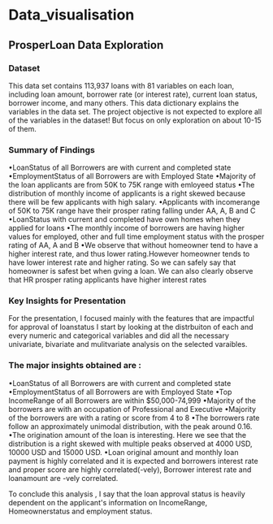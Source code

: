 # Data_visualisation

## ProsperLoan Data Exploration

### Dataset

This data set contains 113,937 loans with 81 variables on each loan, including loan amount, borrower rate (or interest rate), current loan status, borrower income, and many others. This data dictionary explains the variables in the data set. The project objective is not expected to explore all of the variables in the dataset! But focus on only exploration on about 10-15 of them.

### Summary of Findings

•LoanStatus of all Borrowers are with current and completed state •EmploymentStatus of all Borrowers are with Employed State •Majority of the loan applicants are from 50K to 75K range with emloyeed status •The distribution of monthly income of applicants is a right skewed because there will be few applicants with high salary. •Applicants with incomerange of 50K to 75K range have their prosper rating falling under AA, A, B and C •LoanStatus with current and completed have own homes when they applied for loans •The monthly income of borrowers are having higher values for employed, other and full time employment status with the prosper rating of AA, A and B •We observe that without homeowner tend to have a higher interest rate, and thus lower rating.However homeowner tends to have lower interest rate and higher rating. So we can safely say that homeowner is safest bet when gving a loan. We can also clearly observe that HR prosper rating applicants have higher interest rates

### Key Insights for Presentation

For the presentation, I focused mainly with the features that are impactful for approval of loanstatus I start by looking at the distrbuiton of each and every numeric and categorical variables and did all the necessary univariate, bivariate and mulitvariate analysis on the selected varaibles.

### The major insights obtained are :

•LoanStatus of all Borrowers are with current and completed state •EmploymentStatus of all Borrowers are with Employed State •Top IncomeRange of all Borrowers are within $50,000-74,999 •Majority of the borrowers are with an occupation of Professional and Executive •Majority of the borrowers are with a rating or score from 4 to 8 •The borrowers rate follow an approximately unimodal distribution, with the peak around 0.16. •The origination amount of the loan is interesting. Here we see that the distribution is a right skewed with multiple peaks observed at 4000 USD, 10000 USD and 15000 USD. •Loan original amount and monthly loan payment is highly correlated and it is expected and borrowers interest rate and proper score are highly correlated(-vely), Borrower interest rate and loanamount are -vely correlated.

To conclude this analysis , I say that the loan approval status is heavily dependent on the applicant's information on IncomeRange, Homeownerstatus and employment status.
